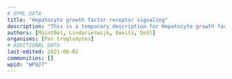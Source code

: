 ```yaml
---
# GPML DATA
title: "Hepatocyte growth factor receptor signaling"
description: "This is a temporary description for Hepatocyte growth factor receptor signaling"
authors: [MaintBot, Lindarieswijk, Eweitz, DeSl]
organisms: [Pan troglodytes]
# ADDITIONAL DATA
last-edited: 2021-06-02
communities: []
wpid: "WP927"
---
```

